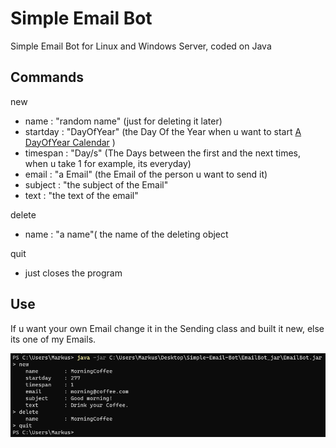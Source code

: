 # Simple Email Bot
 Simple Email Bot for Linux and Windows Server, coded on Java  

## Commands
new   
* name : "random name" (just for deleting it later)  
* startday :  "DayOfYear" (the Day Of the Year when u want to start [A DayOfYear Calendar](https://www.esrl.noaa.gov/gmd/grad/neubrew/Calendar.jsp) )  
* timespan :   "Day/s" (The Days between the first and the next times, when u take 1 for example, its everyday)  
* email : "a Email" (the Email of the person u want to send it)     
* subject : "the subject of the Email"  
* text : "the text of the email"  

delete  
* name : "a name"( the name of the deleting object
 
quit
* just closes the program

## Use
If u want your own Email change it in the Sending class and built it new, else its one of my Emails.

![](https://github.com/zgast/Simple-Email-Bot/blob/master/Screenshot/Screenshot.PNG)
